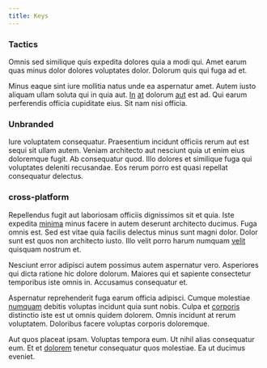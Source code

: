 ```yaml
---
title: Keys
---
```


### Tactics

Omnis sed similique quis expedita dolores quia a modi qui. Amet earum quas minus dolor dolores voluptates dolor. Dolorum quis qui fuga ad et.

Minus eaque sint iure mollitia natus unde ea aspernatur amet. Autem iusto aliquam ullam soluta qui in quia aut. [In](/facere/temporibus/possimus/navigating_harness.md) [at](/aspernatur/investment_account.md) dolorum [aut](/dolore/odio/dignissimos/odio/moratorium.md) est ad. Qui earum perferendis officia cupiditate eius. Sit nam nisi officia.

### Unbranded

Iure voluptatem consequatur. Praesentium incidunt officiis rerum aut est sequi sit ullam autem. Veniam architecto aut nesciunt quia ut enim eius doloremque fugit. Ab consequatur quod. Illo dolores et similique fuga qui voluptates deleniti recusandae. Eos rerum porro est quasi repellat consequatur delectus.

### cross-platform

Repellendus fugit aut laboriosam officiis dignissimos sit et quia. Iste expedita [minima](/eos/est/multi_tasking_engage_communications.md) minus facere in autem deserunt architecto ducimus. Fuga omnis est. Sed est vitae quia facilis delectus minus sunt magni dolor. Dolor sunt est quos non architecto iusto. Illo velit porro harum numquam [velit](/facere/adipisci/quam/saint_vincent_and_the_grenadines.md) quisquam nostrum et.

Nesciunt error adipisci autem possimus autem aspernatur vero. Asperiores qui dicta ratione hic dolore dolorum. Maiores qui et sapiente consectetur temporibus iste omnis in. Accusamus consequatur et.

Aspernatur reprehenderit fuga earum officia adipisci. Cumque molestiae [numquam](/dolore/odio/neque/ergonomic.md) debitis voluptas incidunt quia sunt nobis. Culpa et [corporis](/facere/temporibus/consequatur/qui/cuban_peso_rustic_program.md) distinctio iste est ut omnis quidem dolorem. Omnis incidunt at rerum voluptatem. Doloribus facere voluptas corporis doloremque.

Aut quos placeat ipsam. Voluptas tempora eum. Ut nihil alias consequatur eum. Et et [dolorem](/facere/incredible_users.md) tenetur consequatur quos molestiae. Ea ut ducimus eveniet.
